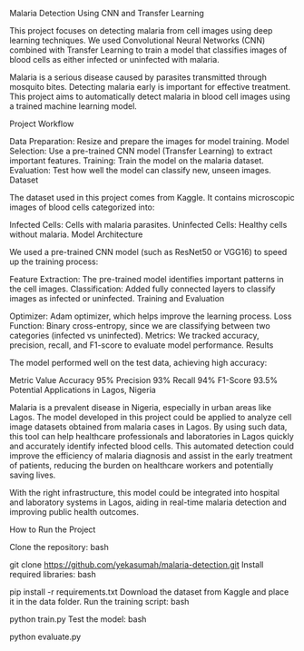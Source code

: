 Malaria Detection Using CNN and Transfer Learning

This project focuses on detecting malaria from cell images using deep learning techniques. We used Convolutional Neural Networks (CNN) combined with Transfer Learning to train a model that classifies images of blood cells as either infected or uninfected with malaria.


Malaria is a serious disease caused by parasites transmitted through mosquito bites. Detecting malaria early is important for effective treatment. This project aims to automatically detect malaria in blood cell images using a trained machine learning model.

Project Workflow

Data Preparation: Resize and prepare the images for model training.
Model Selection: Use a pre-trained CNN model (Transfer Learning) to extract important features.
Training: Train the model on the malaria dataset.
Evaluation: Test how well the model can classify new, unseen images.
Dataset

The dataset used in this project comes from Kaggle. It contains microscopic images of blood cells categorized into:

Infected Cells: Cells with malaria parasites.
Uninfected Cells: Healthy cells without malaria.
Model Architecture

We used a pre-trained CNN model (such as ResNet50 or VGG16) to speed up the training process:

Feature Extraction: The pre-trained model identifies important patterns in the cell images.
Classification: Added fully connected layers to classify images as infected or uninfected.
Training and Evaluation

Optimizer: Adam optimizer, which helps improve the learning process.
Loss Function: Binary cross-entropy, since we are classifying between two categories (infected vs uninfected).
Metrics: We tracked accuracy, precision, recall, and F1-score to evaluate model performance.
Results

The model performed well on the test data, achieving high accuracy:

Metric	Value
Accuracy	95%
Precision	93%
Recall	94%
F1-Score	93.5%
Potential Applications in Lagos, Nigeria

Malaria is a prevalent disease in Nigeria, especially in urban areas like Lagos. The model developed in this project could be applied to analyze cell image datasets obtained from malaria cases in Lagos. By using such data, this tool can help healthcare professionals and laboratories in Lagos quickly and accurately identify infected blood cells. This automated detection could improve the efficiency of malaria diagnosis and assist in the early treatment of patients, reducing the burden on healthcare workers and potentially saving lives.

With the right infrastructure, this model could be integrated into hospital and laboratory systems in Lagos, aiding in real-time malaria detection and improving public health outcomes.

How to Run the Project

Clone the repository:
bash

git clone https://github.com/yekasumah/malaria-detection.git
Install required libraries:
bash

pip install -r requirements.txt
Download the dataset from Kaggle and place it in the data folder.
Run the training script:
bash

python train.py
Test the model:
bash

python evaluate.py


